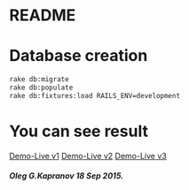 README
======

Database creation
=================

```bash
rake db:migrate
rake db:populate
rake db:fixtures:load RAILS_ENV=development
```

You can see result
==================
[Demo-Live v1](http://212.26.132.121:2275/api/v1)
[Demo-Live v2](http://212.26.132.121:2275/api/v2)
[Demo-Live v3](http://212.26.132.121:2275/api/v3)

##### Oleg G.Kapranov 18 Sep 2015.
